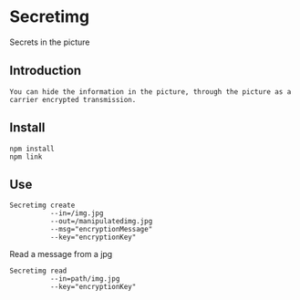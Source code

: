 # Secretimg
Secrets in the picture

## Introduction
```
You can hide the information in the picture, through the picture as a carrier encrypted transmission.
```
## Install
```
npm install
npm link
```

## Use
```shell
Secretimg create
          --in=/img.jpg
          --out=/manipulatedimg.jpg
          --msg="encryptionMessage"
          --key="encryptionKey"
```

Read a message from a jpg

```shell
Secretimg read
          --in=path/img.jpg
          --key="encryptionKey"
```
